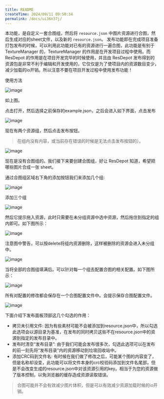 ```yaml
---
title: README
createTime: 2024/09/11 09:50:34
permalink: /docs/ui36n37j/
---
```


本功能，是自定义一套合图组，然后将 `resource.json` 中图片资源进行合图，然后生成对应的sheet文件，以及新的 `resource.json`。
发布功能即在完成项目准备打包发布的时候，可以利用此功能对已有的资源进行一遍合图，此功能是有别于TextureManager 的，TextureManager 的作用是在开发项目过程中使用。而 ResDepot 的作用是在项目开发完毕的时候使用，并且由 ResDepot 发布得到的资源包是非常不利于编辑和开发使用的，它仅仅是为了使项目内的资源数目变少，减少加载的io开销。所以注意不要在项目开发过程中使用发布功能！

使用方法

![image](19.PNG)

如上图。

点击打开，然后选择之前保存的example.json，之后会进入如下界面，点击发布

![image](20.png)

现在有两个资源组，然后点击发布按钮。

> 在组内没有内容，或当前存在错误的时候是无法点击发布按钮的）。

![image](21.PNG)

现在是没有合图组的。我们接下来要创建合图组，好让 ResDepot 知道，希望把哪些图片合成一张 sheet。

通过合图组区域右下角的添加按钮我们来添加几个组:

![image](22.png)

添加三个组

![image](23.PNG)

然后它提示拖入资源，此时只需要在未分组资源中选中资源，然后拖住到指定的组内即可。如下图所示：

![image](24.PNG)

注意图中警告，可以按delete将组内资源删除，这样被删除的资源会进入未分组中。

![image](25.PNG)

当将全部的合图组填满后。可以针对每一个组去配置合图的相关配置。如下图所示：

![image](26.PNG)

所有对配置的修改都会保存在一个合图配置文件中。会提示保存合图配置文件。

![image](27.PNG)

下面介绍下发布面板顶部这几个勾选的作用：

* 拷贝未引用文件: 因为有些素材可能不会被添加到resource.json中，所以勾选此选项会以源目录为基准，在发布的同时拷贝这些不在resource.json中的资源到指定的发布目录中。
* 发布时清空“发布目录”: 由于我们可能会发布很多次，勾选此选项可以在发布的前一刻先将“发布目录”内的资源移动到垃圾回收站中。
* 添加CRC码到文件名: 有时候在我们做了修改之后，可能某个图的内容变了，但是名称却没变，此功能可以将文件本身的crc校验码添加到文件名尾部，但是不会改变生成的resource.json中对该资源引用的key。相当于为您的资源做了版本控制，以免浏览器的缓存造成资源读取错误。


> 合图可能并不会有效减少图片体积，但是可以有效减少资源加载时候的io开销。